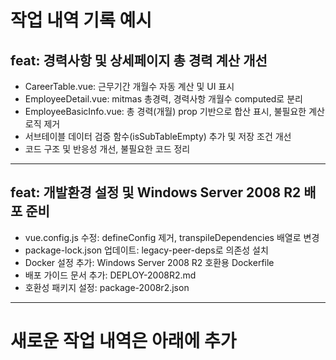 # 작업 내역 기록 예시

## feat: 경력사항 및 상세페이지 총 경력 계산 개선
- CareerTable.vue: 근무기간 개월수 자동 계산 및 UI 표시
- EmployeeDetail.vue: mitmas 총경력, 경력사항 개월수 computed로 분리
- EmployeeBasicInfo.vue: 총 경력(개월) prop 기반으로 합산 표시, 불필요한 계산 로직 제거
- 서브테이블 데이터 검증 함수(isSubTableEmpty) 추가 및 저장 조건 개선
- 코드 구조 및 반응성 개선, 불필요한 코드 정리

---

## feat: 개발환경 설정 및 Windows Server 2008 R2 배포 준비
- vue.config.js 수정: defineConfig 제거, transpileDependencies 배열로 변경
- package-lock.json 업데이트: legacy-peer-deps로 의존성 설치
- Docker 설정 추가: Windows Server 2008 R2 호환용 Dockerfile
- 배포 가이드 문서 추가: DEPLOY-2008R2.md
- 호환성 패키지 설정: package-2008r2.json

---

# 새로운 작업 내역은 아래에 추가
